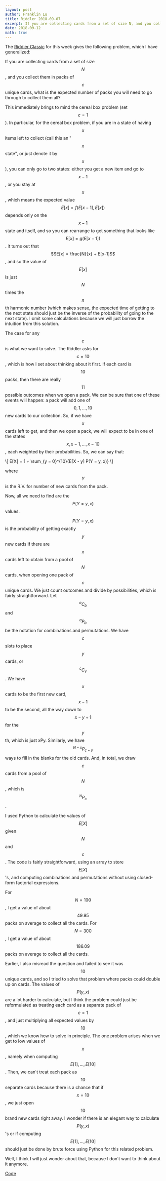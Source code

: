```yaml
---
layout: post
author: Franklin Lu
title: Riddler 2018-09-07
excerpt: If you are collecting cards from a set of size N, and you collect them in packs of c unique cards, what is the expected number of packs you will need to go through to collect them all?
date: 2018-09-12
math: true
---
```

The [Riddler Classic](https://fivethirtyeight.com/features/id-like-to-use-my-riddler-lifeline/) for this week gives the following problem, which I have generalized:

If you are collecting cards from a set of size $$N$$, and you collect them in packs of $$c$$ unique cards, what is the expected number of packs you will need to go through to collect them all?

This immediately brings to mind the cereal box problem (set $$c = 1$$). In particular, for the cereal box problem, if you are in a state of having $$x$$ items left to collect (call this an "$$x$$ state", or just denote it by $$x$$), you can only go to two states: either you get a new item and go to $$x-1$$, or you stay at $$x$$, which means the expected value $$E[x] = f(E[x-1], E[x])$$ depends only on the $$x-1$$ state and itself, and so you can rearrange to get something that looks like $$E[x] = g(E[x-1])$$. It turns out that $$E[x] = \frac{N}{x} + E[x-1]$$, and so the value of $$E[x]$$ is just $$N$$ times the $$n$$th harmonic number (which makes sense, the expected time of getting to the next state should just be the inverse of the probability of going to the next state). I omit some calculations because we will just borrow the intuition from this solution.

The case for any $$c$$ is what we want to solve. The Riddler asks for $$c=10$$, which is how I set about thinking about it first. If each card is $$10$$ packs, then there are really $$11$$ possible outcomes when we open a pack. We can be sure that one of these events will happen: a pack will add one of $$0, 1, \dots, 10$$ new cards to our collection. So, if we have $$x$$ cards left to get, and then we open a pack, we will expect to be in one of the states $$x, x-1, \dots, x - 10$$, each weighted by their probabilities. So, we can say that:

\\[ E[X] = 1 + \sum_{y = 0}^{10}{E[X - y] P(Y = y, x)} \\]

where $$Y$$ is the R.V. for number of new cards from the pack.

Now, all we need to find are the $$P(Y = y, x)$$ values.

$$P(Y = y, x)$$ is the probability of getting exactly $$y$$ new cards if there are $$x$$ cards left to obtain from a pool of $$N$$ cards, when opening one pack of $$c$$ unique cards. We just count outcomes and divide by possibilities, which is fairly straightforward. Let $${^a C_b}$$ and $$^a P_b$$ be the notation for combinations and permutations. We have $$c$$ slots to place $$y$$ cards, or $$^c C_y$$. We have $$x$$ cards to be the first new card, $$x - 1$$ to be the second, all the way down to $$x - y + 1$$ for the $$y$$th, which is just xPy. Similarly, we have $$^{N-x} P_{c-y}$$ ways to fill in the blanks for the old cards. And, in total, we draw $$c$$ cards from a pool of $$N$$, which is $$^N P_c$$.

I used Python to calculate the values of $$E[X]$$ given $$N$$ and $$c$$. The code is fairly straightforward, using an array to store $$E[X]$$'s, and computing combinations and permutations without using closed-form factorial expressions.

For $$N = 100$$, I get a value of about $$49.95$$ packs on average to collect all the cards.
For $$N = 300$$, I get a value of about $$186.09$$ packs on average to collect all the cards.

Earlier, I also misread the question and failed to see it was $$10$$ unique cards, and so I tried to solve that problem where packs could double up on cards. The values of $$P(y, x)$$ are a lot harder to calculate, but I think the problem could just be reformulated as treating each card as a separate pack of $$c = 1$$, and just multiplying all expected values by $$10$$, which we know how to solve in principle. The one problem arises when we get to low values of $$x$$, namely when computing $$E[1], \dots , E[10]$$. Then, we can't treat each pack as $$10$$ separate cards because there is a chance that if $$x = 10$$, we just open $$10$$ brand new cards right away. I wonder if there is an elegant way to calculate $$P(y,x)$$'s or if computing $$E[1], \dots , E[10]$$ should just be done by brute force using Python for this related problem.

Well, I think I will just wonder about that, because I don't want to think about it anymore.

[Code](https://github.com/slowtyper77/Misc/blob/master/RiddlerCards.py)